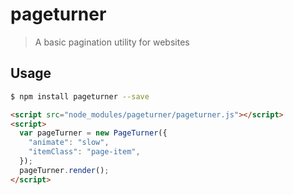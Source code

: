 # pageturner

> A basic pagination utility for websites

## Usage

```sh
$ npm install pageturner --save
```

```html
<script src="node_modules/pageturner/pageturner.js"></script>
<script>
  var pageTurner = new PageTurner({
    "animate": "slow",
    "itemClass": "page-item",
  });
  pageTurner.render();
</script>
```
